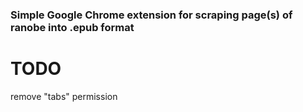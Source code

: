 ### Simple Google Chrome extension for scraping page(s) of ranobe into .epub format


# TODO

remove "tabs" permission

